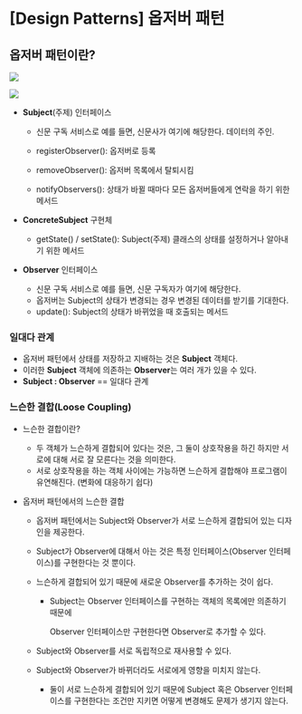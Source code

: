 # [Design Patterns] 옵저버 패턴



## 옵저버 패턴이란?



![](https://docs.google.com/drawings/d/snLdAzERapBIMf_eiqYl3_w/image?parent=e/2PACX-1vT4FUrp2Lwg9UQwUiiA8j87QUfsgpP83NqlYrGMbP97kLrYyPMr1oUVKr7sfY-9kRXoX5ZanX5zA3WM&rev=407&drawingRevisionAccessToken=eNsC_RJ_zP5y5A&h=524&w=601&ac=1)



![](https://johngrib.github.io/post-img/observer-pattern/structure.jpg)



- **Subject**(주제) 인터페이스

  - 신문 구독 서비스로 예를 들면, 신문사가 여기에 해당한다. 데이터의 주인.

  - registerObserver(): 옵저버로 등록
  - removeObserver(): 옵저버 목록에서 탈퇴시킴
  - notifyObservers(): 상태가 바뀔 때마다 모든 옵저버들에게 연락을 하기 위한 메서드

  

- **ConcreteSubject** 구현체

  - getState() / setState(): Subject(주제) 클래스의 상태를 설정하거나 알아내기 위한 메서드

  

- **Observer** 인터페이스
  - 신문 구독 서비스로 예를 들면, 신문 구독자가 여기에 해당한다. 
  - 옵저버는 Subject의 상태가 변경되는 경우 변경된 데이터를 받기를 기대한다.
  - update(): Subject의 상태가 바뀌었을 때 호출되는 메서드





### 일대다 관계

- 옵저버 패턴에서 상태를 저장하고 지배하는 것은 **Subject** 객체다.
- 이러한 **Subject** 객체에 의존하는 **Observer**는 여러 개가 있을 수 있다.
- **Subject : Observer** == 일대다 관계





### 느슨한 결합(Loose Coupling)

- 느슨한 결합이란?
  - 두 객체가 느슨하게 결합되어 있다는 것은, 그 둘이 상호작용을 하긴 하지만 서로에 대해 서로 잘 모른다는 것을 의미한다.
  - 서로 상호작용을 하는 객체 사이에는 가능하면 느슨하게 결합해야 프로그램이 유연해진다. (변화에 대응하기 쉽다)

- 옵저버 패턴에서의 느슨한 결합

  - 옵저버 패턴에서는 Subject와 Observer가 서로 느슨하게 결합되어 있는 디자인을 제공한다.

  - Subject가 Observer에 대해서 아는 것은 특정 인터페이스(Observer 인터페이스)를 구현한다는 것 뿐이다.

  - 느슨하게 결합되어 있기 때문에 새로운 Observer를 추가하는 것이 쉽다.

    - Subject는 Observer 인터페이스를 구현하는 객체의 목록에만 의존하기 때문에

      Observer 인터페이스만 구현한다면 Observer로 추가할 수 있다.

  - Subject와 Observer를 서로 독립적으로 재사용할 수 있다.

  - Subject와 Observer가 바뀌더라도 서로에게 영향을 미치지 않는다.

    - 둘이 서로 느슨하게 결합되어 있기 때문에 Subject 혹은 Observer 인터페이스를 구현한다는 조건만 지키면 어떻게 변경해도 문제가 생기지 않는다.

